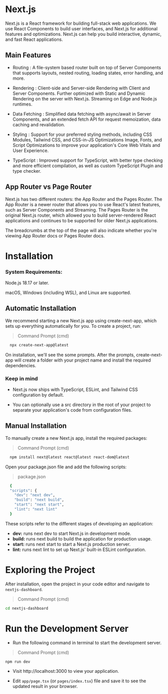 # Next.js

Next.js is a React framework for building full-stack web applications. We use React Components to build user interfaces, and Next.js for additional features and optimizations.
Next.js can help you build interactive, dynamic, and fast React applications.

## Main Features

- Routing :	A file-system based router built on top of Server Components that supports layouts, nested routing, loading states, error handling, and more.

- Rendering : Client-side and Server-side Rendering with Client and Server Components. Further optimized with Static and Dynamic Rendering on the server with Next.js. Streaming on Edge and Node.js runtimes.

- Data Fetching	: Simplified data fetching with async/await in Server Components, and an extended fetch API for request memoization, data caching and revalidation.

- Styling : Support for your preferred styling methods, including CSS Modules, Tailwind CSS, and CSS-in-JS
Optimizations	Image, Fonts, and Script Optimizations to improve your application's Core Web Vitals and User Experience.

- TypeScript : Improved support for TypeScript, with better type checking and more efficient compilation, as well as custom TypeScript Plugin and type checker.

## App Router vs Page Router

Next.js has two different routers: the App Router and the Pages Router. The App Router is a newer router that allows you to use React's latest features, such as Server Components and Streaming. The Pages Router is the original Next.js router, which allowed you to build server-rendered React applications and continues to be supported for older Next.js applications.

The breadcrumbs at the top of the page will also indicate whether you're viewing App Router docs or Pages Router docs.

# Installation

### System Requirements:
Node.js 18.17 or later.

macOS, Windows (including WSL), and Linux are supported.

## Automatic Installation
We recommend starting a new Next.js app using create-next-app, which sets up everything automatically for you. To create a project, run:

> Command Prompt (cmd)
```bash
  npx create-next-app@latest
```
On installation, we'll see the some prompts. After the prompts, create-next-app will create a folder with your project name and install the required dependencies.

### Keep in mind
- Next.js now ships with TypeScript, ESLint, and Tailwind CSS configuration by default.

- You can optionally use a src directory in the root of your project to separate your application's code from configuration files.

## Manual Installation
To manually create a new Next.js app, install the required packages:

> Command Prompt (cmd)
```bash
  npm install next@latest react@latest react-dom@latest
```

Open your package.json file and add the following scripts:

> package.json
```bash
  {
  "scripts": {
    "dev": "next dev",
    "build": "next build",
    "start": "next start",
    "lint": "next lint"
  }
```
These scripts refer to the different stages of developing an application:

- **dev:**  runs next dev to start Next.js in development mode.
- **build:**  runs next build to build the application for production usage.
- **start:**  runs next start to start a Next.js production server.
- **lint:**  runs next lint to set up Next.js' built-in ESLint configuration.

# Exploring the Project
After installation, open the project in your code editor and navigate to `nextjs-dashboard`.

> Command Prompt (cmd)
```bash
cd nextjs-dashboard
```

# Run the Development Server
* Run the following command in terminal to start the development server.

> Command Prompt (cmd)
```bash
npm run dev
```

* Visit http://localhost:3000 to view your application.

* Edit `app/page.tsx` (or `pages/index.tsx`) file and save it to see the updated result in your browser.